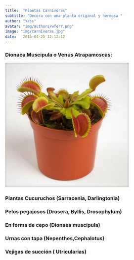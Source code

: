 ```yaml
---
title:  "Plantas Carnívoras"
subtitle: "Decora con una planta original y hermosa "
author: "Yass"
avatar: "img/authors/wferr.png"
image: "img/carnivoras.jpg"
date:   2015-04-25 12:12:12
---
```


### Dionaea Muscipula o Venus Atrapamoscas:

![](img/dionaea.jpg)


### Plantas Cucuruchos (Sarracenia, Darlingtonia)



### Pelos pegajosos (Drosera, Byllis, Drosophylum)

### En forma de cepo (Dionaea muscípula)

### Urnas con tapa (Nepenthes,Cephalotus)

### Vejigas de succión ( Utricularias)

